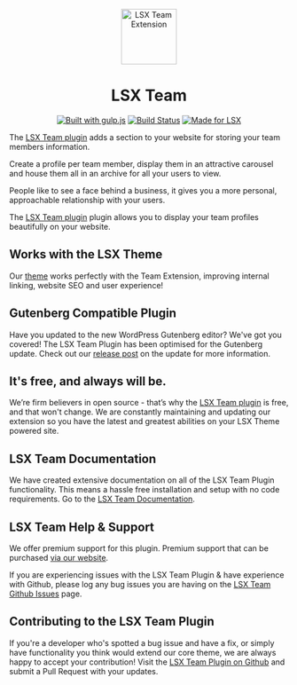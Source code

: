 <p align="center"><a target="_blank" href="https://lsx.lsdev.biz/"><img width="100px;" src="https://lsx.lsdev.biz/wp-content/uploads/2019/03/Team.svg" alt="LSX Team Extension"></a>
</p>
<h1 align="center">LSX Team</h1>

<p align="center">
    <a href="http://gulpjs.com/"><img src="https://img.shields.io/badge/built%20with-gulp.js-green.svg" alt="Built with gulp.js"></a> 
    <a href="https://travis-ci.org/lightspeeddevelopment/lsx-team/"><img src="https://travis-ci.org/lightspeeddevelopment/lsx-team.svg?branch=master" alt="Build Status"></a>
    <a href="https://lsx.lsdev.biz/"><img src="https://lsx.lsdev.biz/wp-content/uploads/2019/06/Designed-for-LSX-Theme-blue.png" alt="Made for LSX"></a>
</p>

The [LSX Team plugin](https://lsx.lsdev.biz/extensions/team/) adds a section to your website for storing your team members information. 

Create a profile per team member, display them in an attractive carousel and house them all in an archive for all your users to view. 

People like to see a face behind a business, it gives you a more personal, approachable relationship with your users. 

The [LSX Team plugin](https://lsx.lsdev.biz/extensions/team/) plugin allows you to display your team profiles beautifully on your website. 

## Works with the LSX Theme
Our  [theme](https://lsx.lsdev.biz/) works perfectly with the Team Extension, improving internal linking, website SEO and user experience! 

## Gutenberg Compatible Plugin
Have you updated to the new WordPress Gutenberg editor? We've got you covered! The LSX Team Plugin has been optimised for the Gutenberg update. Check out our [release post](https://lsx.lsdev.biz/lsx-blocks-available-on-wordpress-org/) on the update for more information.

## It's free, and always will be.
We’re firm believers in open source - that’s why the [LSX Team plugin](https://lsx.lsdev.biz/extensions/team/) is free, and that won't change. We are constantly maintaining and updating our extension so you have the latest and greatest abilities on your LSX Theme powered site. 

## LSX Team Documentation

We have created extensive documentation on all of the LSX Team Plugin functionality. This means a hassle free installation and setup with no code requirements. Go to the [LSX Team Documentation](https://lsx.lsdev.biz/documentation/lsx-team/).

## LSX Team Help & Support

We offer premium support for this plugin. Premium support that can be purchased [via our website](https://www.lsdev.biz/services/support/).

If you are experiencing issues with the LSX Team Plugin & have experience with Github, please log any bug issues you are having on the [LSX Team Github Issues](https://github.com/lightspeeddevelopment/lsx-team/issues/) page.

## Contributing to the LSX Team Plugin

If you're a developer who's spotted a bug issue and have a fix, or simply have functionality you think would extend our core theme, we are always happy to accept your contribution! Visit the [LSX Team Plugin on Github](https://github.com/lightspeeddevelopment/lsx-team/) and submit a Pull Request with your updates.
